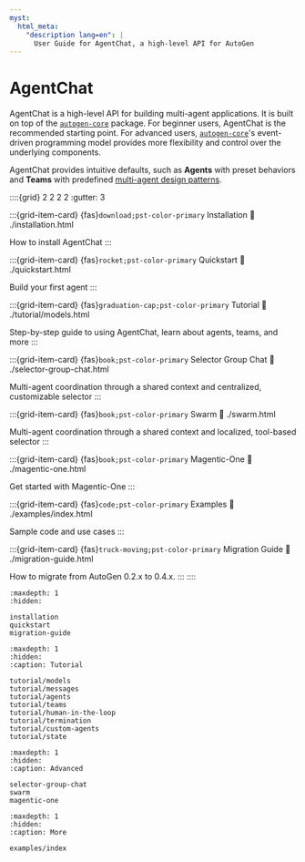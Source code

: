 ```yaml
---
myst:
  html_meta:
    "description lang=en": |
      User Guide for AgentChat, a high-level API for AutoGen
---
```


# AgentChat

AgentChat is a high-level API for building multi-agent applications.
It is built on top of the [`autogen-core`](../core-user-guide/index.md) package.
For beginner users, AgentChat is the recommended starting point.
For advanced users, [`autogen-core`](../core-user-guide/index.md)'s event-driven
programming model provides more flexibility and control over the underlying components.

AgentChat provides intuitive defaults, such as **Agents** with preset
behaviors and **Teams** with predefined [multi-agent design patterns](../core-user-guide/design-patterns/intro.md).

::::{grid} 2 2 2 2
:gutter: 3

:::{grid-item-card} {fas}`download;pst-color-primary` Installation
:link: ./installation.html

How to install AgentChat
:::

:::{grid-item-card} {fas}`rocket;pst-color-primary` Quickstart
:link: ./quickstart.html

Build your first agent
:::

:::{grid-item-card} {fas}`graduation-cap;pst-color-primary` Tutorial
:link: ./tutorial/models.html

Step-by-step guide to using AgentChat, learn about agents, teams, and more
:::

:::{grid-item-card} {fas}`book;pst-color-primary` Selector Group Chat
:link: ./selector-group-chat.html

Multi-agent coordination through a shared context and centralized, customizable selector
:::

:::{grid-item-card} {fas}`book;pst-color-primary` Swarm
:link: ./swarm.html

Multi-agent coordination through a shared context and localized, tool-based selector
:::

:::{grid-item-card} {fas}`book;pst-color-primary` Magentic-One
:link: ./magentic-one.html

Get started with Magentic-One
:::

:::{grid-item-card} {fas}`code;pst-color-primary` Examples
:link: ./examples/index.html

Sample code and use cases
:::

:::{grid-item-card} {fas}`truck-moving;pst-color-primary` Migration Guide
:link: ./migration-guide.html

How to migrate from AutoGen 0.2.x to 0.4.x.
:::
::::

```{toctree}
:maxdepth: 1
:hidden:

installation
quickstart
migration-guide
```

```{toctree}
:maxdepth: 1
:hidden:
:caption: Tutorial

tutorial/models
tutorial/messages
tutorial/agents
tutorial/teams
tutorial/human-in-the-loop
tutorial/termination
tutorial/custom-agents
tutorial/state
```

```{toctree}
:maxdepth: 1
:hidden:
:caption: Advanced

selector-group-chat
swarm
magentic-one
```

```{toctree}
:maxdepth: 1
:hidden:
:caption: More

examples/index
```

